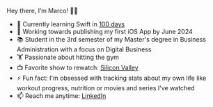 Hey there, I’m Marco! 👋🏽

- 🌱 Currently learning Swift in [100 days](https://www.hackingwithswift.com/100/swiftui)
- 🔭 Working towards publishing my first iOS App by June 2024
- 📚 Student in the 3rd semester of my Master's degree in Business Administration with a focus on Digital Business
- 🏋️ Passionate about hitting the gym
- 📺 Favorite show to rewatch: [Silicon Valley](https://www.hbo.com/silicon-valley)
- ⚡ Fun fact: I'm obsessed with tracking stats about my own life like workout progress, nutrition or movies and series I've watched
- 📫 Reach me anytime: [LinkedIn](https://www.linkedin.com/in/marcobrembs)
